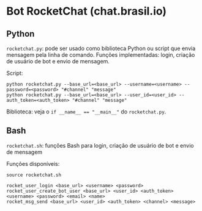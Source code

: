 # Bot RocketChat (chat.brasil.io)

## Python

`rocketchat.py`: pode ser usado como biblioteca Python ou script que envia
mensagem pela linha de comando. Funções implementadas: login, criação de
usuário de bot e envio de mensagem.

Script:

```shell
python rocketchat.py --base_url=<base_url> --username=<username> --password=<password> "#channel" "message"
python rocketchat.py --base_url=<base_url> --user_id=<user_id> --auth_token=<auth_token> "#channel" "message"
```

Biblioteca: veja o `if __name__ == "__main__"` do `rocketchat.py`.


## Bash

`rocketchat.sh`: funções Bash para login, criação de usuário de bot e
envio de mensagem

Funções disponíveis:

```shell
source rocketchat.sh

rocket_user_login <base_url> <username> <password>
rocket_user_create_bot_user <base_url> <user_id> <auth_token> <username> <password> <email> <name>
rocket_msg_send <base_url> <user_id> <auth_token> <channel> <message>
```
